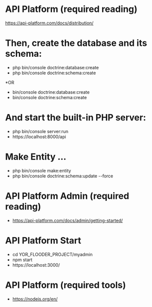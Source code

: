 # API Platform (required reading)

https://api-platform.com/docs/distribution/

# Then, create the database and its schema:

- php bin/console doctrine:database:create 
- php bin/console doctrine:schema:create 

*OR 

- bin/console doctrine:database:create
- bin/console doctrine:schema:create


# And start the built-in PHP server:

- php bin/console server:run
- https://localhost:8000/api

# Make Entity ...
- php bin/console make:entity
- php bin/console doctrine:schema:update --force



# API Platform Admin (required reading)

- https://api-platform.com/docs/admin/getting-started/

# API Platform Start

- cd YOR_FLOODER_PROJECT/myadmin
- npm start
- https://localhost:3000/

# API Platform (required tools)

- https://nodejs.org/en/
